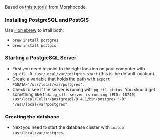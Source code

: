 Based on [this tutorial](http://morphocode.com/how-to-install-postgis-on-mac-os-x/) from Morphocode.

### Installing PostgreSQL and PostGIS
Use [Homebrew](http://brew.sh/) to intall both:
* `brew install postgres`
* `brew install postgis`

### Starting a PostgreSQL Server
* First you need to point to the right location on your computer with `pg_ctl -D /usr/local/var/postgres start` (this is the default location).
* Create a variable that holds the path with `export PGDATA='/usr/local/var/postgres'`.
* Check to see if the server is runing with `pg_ctl status`. You should get something like this: `pg_ctl: server is running (PID: 18740)
/usr/local/Cellar/postgresql/9.4.1/bin/postgres "-D" "/usr/local/var/postgres"`.

### Creating the database
* Next you need to start the database cluster with `initdb /usr/local/var/postgres`.